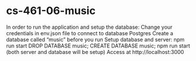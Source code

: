 # cs-461-06-music

In order to run the application and setup the database:
	Change your credentials in env.json file to connect to database Postgres
	Create a database called “music” before you run
	Setup database and server: npm run start
DROP DATABASE music; CREATE DATABASE music; npm run start (both server and database will be setup)
Access at http://localhost:3000
